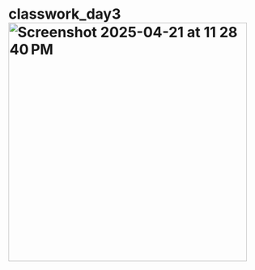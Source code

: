 # classwork_day3<img width="471" alt="Screenshot 2025-04-21 at 11 28 40 PM" src="https://github.com/user-attachments/assets/600489d2-2e3c-4e99-95d7-1c15bba345a4" />
